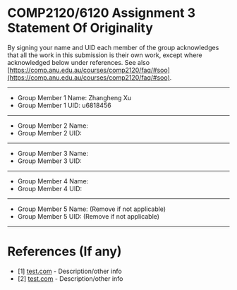 # COMP2120/6120 Assignment 3 Statement Of Originality

By signing your name and UID each member of the group acknowledges that all the work in this submission is their own work, except where acknowledged below under references. See also [https://comp.anu.edu.au/courses/comp2120/faq/#soo](https://comp.anu.edu.au/courses/comp2120/faq/#soo).

---

- Group Member 1 Name: Zhangheng Xu
- Group Member 1 UID: u6818456

---

- Group Member 2 Name:
- Group Member 2 UID:

---

- Group Member 3 Name:
- Group Member 3 UID:

---

- Group Member 4 Name:
- Group Member 4 UID:

---

- Group Member 5 Name: (Remove if not applicable)
- Group Member 5 UID: (Remove if not applicable)

---

# References (If any)

- [1] [test.com](test.com) - Description/other info
- [2] [test.com](test.com) - Description/other info

